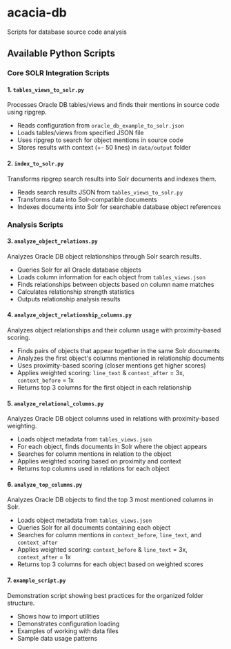 # acacia-db
Scripts for database source code analysis

## Available Python Scripts

### Core SOLR Integration Scripts

#### 1. `tables_views_to_solr.py`
Processes Oracle DB tables/views and finds their mentions in source code using ripgrep.
- Reads configuration from `oracle_db_example_to_solr.json`
- Loads tables/views from specified JSON file
- Uses ripgrep to search for object mentions in source code
- Stores results with context (+- 50 lines) in `data/output` folder

#### 2. `index_to_solr.py`
Transforms ripgrep search results into Solr documents and indexes them.
- Reads search results JSON from `tables_views_to_solr.py`
- Transforms data into Solr-compatible documents
- Indexes documents into Solr for searchable database object references

### Analysis Scripts

#### 3. `analyze_object_relations.py`
Analyzes Oracle DB object relationships through Solr search results.
- Queries Solr for all Oracle database objects
- Loads column information for each object from `tables_views.json`
- Finds relationships between objects based on column name matches
- Calculates relationship strength statistics
- Outputs relationship analysis results

#### 4. `analyze_object_relationship_columns.py`
Analyzes object relationships and their column usage with proximity-based scoring.
- Finds pairs of objects that appear together in the same Solr documents
- Analyzes the first object's columns mentioned in relationship documents
- Uses proximity-based scoring (closer mentions get higher scores)
- Applies weighted scoring: `line_text` & `context_after` = 3x, `context_before` = 1x
- Returns top 3 columns for the first object in each relationship

#### 5. `analyze_relational_columns.py`
Analyzes Oracle DB object columns used in relations with proximity-based weighting.
- Loads object metadata from `tables_views.json`
- For each object, finds documents in Solr where the object appears
- Searches for column mentions in relation to the object
- Applies weighted scoring based on proximity and context
- Returns top columns used in relations for each object

#### 6. `analyze_top_columns.py`
Analyzes Oracle DB objects to find the top 3 most mentioned columns in Solr.
- Loads object metadata from `tables_views.json`
- Queries Solr for all documents containing each object
- Searches for column mentions in `context_before`, `line_text`, and `context_after`
- Applies weighted scoring: `context_before` & `line_text` = 3x, `context_after` = 1x
- Returns top 3 columns for each object based on weighted scores

#### 7. `example_script.py`
Demonstration script showing best practices for the organized folder structure.
- Shows how to import utilities
- Demonstrates configuration loading
- Examples of working with data files
- Sample data usage patterns
